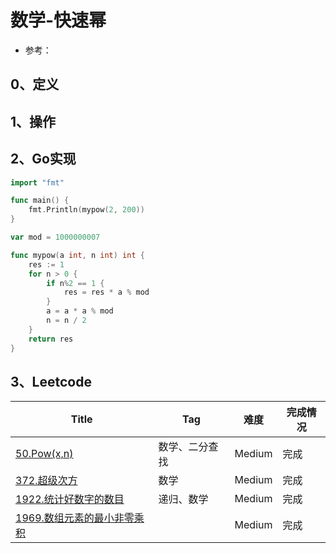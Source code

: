 # 数学-快速幂

- 参考：

## 0、定义

## 1、操作

## 2、Go实现

```go
import "fmt"

func main() {
	fmt.Println(mypow(2, 200))
}

var mod = 1000000007

func mypow(a int, n int) int {
	res := 1
	for n > 0 {
		if n%2 == 1 {
			res = res * a % mod
		}
		a = a * a % mod
		n = n / 2
	}
	return res
}
```

## 3、Leetcode

| Title                                                                                                | Tag     | 难度     | 完成情况 |
|------------------------------------------------------------------------------------------------------|---------|--------|------|
| [50.Pow(x,n)](https://leetcode-cn.com/problems/powx-n/)                                              | 数学、二分查找 | Medium | 完成   |
| [372.超级次方](https://leetcode-cn.com/problems/super-pow/)                                              | 数学      | Medium | 完成   |
| [1922.统计好数字的数目](https://leetcode-cn.com/problems/count-good-numbers/)                                | 递归、数学   | Medium | 完成   |
| [1969.数组元素的最小非零乘积](https://leetcode-cn.com/problems/minimum-non-zero-product-of-the-array-elements/) |         | Medium | 完成   |